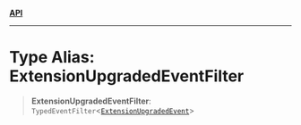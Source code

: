 [**API**](../../../README.md)

***

# Type Alias: ExtensionUpgradedEventFilter

> **ExtensionUpgradedEventFilter**: `TypedEventFilter`\<[`ExtensionUpgradedEvent`](ExtensionUpgradedEvent.md)\>
